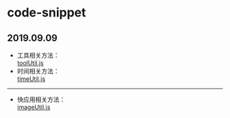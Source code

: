 # code-snippet
2019.09.09
---
* 工具相关方法：<br>
[toolUtil.js](https://github.com/Mathilda-Chen/code-snippet/blob/master/toolUtil.js)
* 时间相关方法：<br>
[timeUtil.js](https://github.com/Mathilda-Chen/code-snippet/blob/master/timeUtil.js)
---
* 快应用相关方法：<br>
[imageUtil.js](https://github.com/Mathilda-Chen/code-snippet/blob/master/imageUtil.js)
